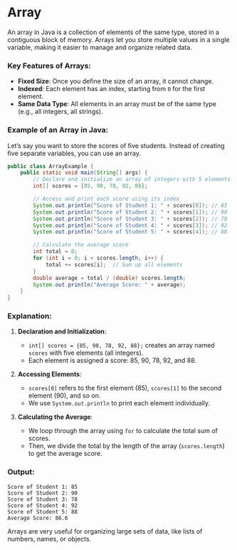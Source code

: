 # Array
An array in Java is a collection of elements of the same type, stored in a contiguous block of memory. Arrays let you store multiple values in a single variable, making it easier to manage and organize related data.

### Key Features of Arrays:
- **Fixed Size**: Once you define the size of an array, it cannot change.
- **Indexed**: Each element has an index, starting from `0` for the first element.
- **Same Data Type**: All elements in an array must be of the same type (e.g., all integers, all strings).

### Example of an Array in Java:

Let’s say you want to store the scores of five students. Instead of creating five separate variables, you can use an array.

```java
public class ArrayExample {
    public static void main(String[] args) {
        // Declare and initialize an array of integers with 5 elements
        int[] scores = {85, 90, 78, 92, 88};

        // Access and print each score using its index
        System.out.println("Score of Student 1: " + scores[0]); // 85
        System.out.println("Score of Student 2: " + scores[1]); // 90
        System.out.println("Score of Student 3: " + scores[2]); // 78
        System.out.println("Score of Student 4: " + scores[3]); // 92
        System.out.println("Score of Student 5: " + scores[4]); // 88

        // Calculate the average score
        int total = 0;
        for (int i = 0; i < scores.length; i++) {
            total += scores[i];  // Sum up all elements
        }
        double average = total / (double) scores.length;
        System.out.println("Average Score: " + average);
    }
}
```

### Explanation:
1. **Declaration and Initialization**:
   - `int[] scores = {85, 90, 78, 92, 88};` creates an array named `scores` with five elements (all integers).
   - Each element is assigned a score: 85, 90, 78, 92, and 88.

2. **Accessing Elements**:
   - `scores[0]` refers to the first element (85), `scores[1]` to the second element (90), and so on.
   - We use `System.out.println` to print each element individually.

3. **Calculating the Average**:
   - We loop through the array using `for` to calculate the total sum of scores.
   - Then, we divide the total by the length of the array (`scores.length`) to get the average score.

### Output:
```
Score of Student 1: 85
Score of Student 2: 90
Score of Student 3: 78
Score of Student 4: 92
Score of Student 5: 88
Average Score: 86.6
```

Arrays are very useful for organizing large sets of data, like lists of numbers, names, or objects.
